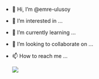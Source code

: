 - 👋 Hi, I’m @emre-ulusoy
- 👀 I’m interested in ...
- 🌱 I’m currently learning ...
- 💞️ I’m looking to collaborate on ...
- 📫 How to reach me ...

  ![](https://leetcard.jacoblin.cool/EmreU?theme=dark&extension=activity)

<!---
emre-ulusoy/emre-ulusoy is a ✨ special ✨ repository because its `README.md` (this file) appears on your GitHub profile.
You can click the Preview link to take a look at your changes.
--->
